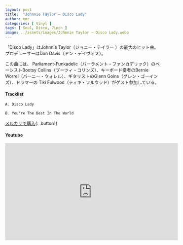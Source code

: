 ```yaml
---
layout: post
title:  "Johnnie Taylor – Disco Lady"
author: mmr
categories: [ Vinyl ]
tags: [ Soul, Disco, 7inch ]
image: ../assets/images/Johnnie Taylor – Disco Lady.webp
---
```


「Disco Lady」はJohnnie Taylor（ジョニー・テイラー  ）の最大のヒット曲。プロデューサーはDon Davis（ドン・デイヴィス）。

この曲には、 Parliament-Funkadelic（パーラメント・ファンカデリック）のベーシストBootsy Collins（ブーツィ・コリンズ）、キーボード奏者のBernie Worrel（バーニー・ウォレル）、ギタリストのGlenn Goins（グレン・ゴーインズ）、ドラマーの Tiki Fulwood（ティキ・フルウッド）がゲスト参加している。

#### Tracklist
```md
A. Disco Lady

B. You're The Best In The World
```

[メルカリで購入](https://jp.mercari.com/item/m59655834321?afid=6142608987){: .button1}

#### Youtube
<iframe width="560" height="315" src="https://www.youtube.com/embed/w-1kwZLw9dg?si=GzMROTTK2GDl15qL" title="YouTube video player" frameborder="0" allow="accelerometer; autoplay; clipboard-write; encrypted-media; gyroscope; picture-in-picture; web-share" referrerpolicy="strict-origin-when-cross-origin" allowfullscreen></iframe>